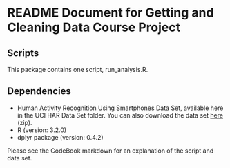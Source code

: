 # README Document for Getting and Cleaning Data Course Project

## Scripts

This package contains one script, run_analysis.R. 

## Dependencies

* Human Activity Recognition Using Smartphones Data Set, available here in the UCI HAR Data Set folder. You can also download the data set [here](https://d396qusza40orc.cloudfront.net/getdata%2Fprojectfiles%2FUCI%20HAR%20Dataset.zip) (zip).
* R (version: 3.2.0)
* dplyr package (version: 0.4.2)

Please see the CodeBook markdown for an explanation of the script and data set.    
